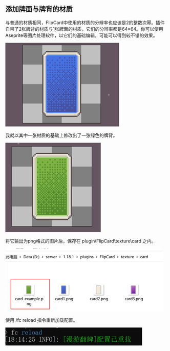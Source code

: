 ## 添加牌面与牌背的材质



与普通的材质相同，FlipCard中使用的材质的分辨率也应该是2的整数次幂。插件自带了2张牌背的材质与1张牌面的材质，它们的分辨率都是64×64。你可以使用Aseprite等图片处理软件，以它们的基础编辑，可能可以得到较不错的效果。

<img src="..\img\7.png" style="zoom:38%;" />

我就以其中一张材质的基础上修改出了一张绿色的牌背。

<img src="..\img\8.png" style="zoom:39%;" />

将它输出为png格式的图片后，保存在 plugin\FlipCard\texture\card 之内。

<img src="..\img\9.png" style="zoom:50%;" />

使用 /fc reload 指令重新加载配置。

<img src="..\img\10.png" style="zoom:67%;" />